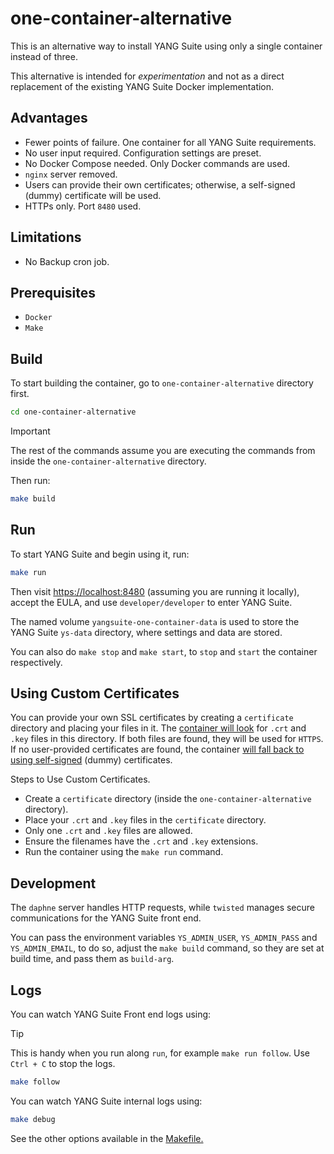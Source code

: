 # one-container-alternative

This is an alternative way to install YANG Suite using only a single container instead of three.

This alternative is intended for _experimentation_ and not as a direct replacement of the existing YANG Suite Docker implementation.

## Advantages

- Fewer points of failure. One container for all YANG Suite requirements.
- No user input required. Configuration settings are preset.
- No Docker Compose needed. Only Docker commands are used.
- `nginx` server removed.
- Users can provide their own certificates; otherwise, a self-signed (dummy) certificate will be used.
- HTTPs only. Port `8480` used.

## Limitations

- No Backup cron job.

## Prerequisites

- `Docker`
- `Make`

## Build

To start building the container, go to `one-container-alternative` directory first.

```bash
cd one-container-alternative
```

> [!IMPORTANT]
> The rest of the commands assume you are executing the commands from inside the `one-container-alternative` directory.

Then run:

```bash
make build
```

## Run

To start YANG Suite and begin using it, run:

```bash
make run
```

Then visit <https://localhost:8480> (assuming you are running it locally), accept the EULA, and use `developer/developer` to enter YANG Suite.

The named volume `yangsuite-one-container-data` is used to store the YANG Suite `ys-data` directory, where settings and data are stored.

You can also do `make stop` and `make start`, to `stop` and `start` the container respectively.

## Using Custom Certificates

You can provide your own SSL certificates by creating a `certificate` directory and placing your files in it. The [container will look](/one-container-alternative/build-assets/pick_certificate.sh#L5) for `.crt` and `.key` files in this directory. If both files are found, they will be used for `HTTPS`. If no user-provided certificates are found, the container [will fall back to using self-signed](/one-container-alternative/build-assets/pick_certificate.sh#L21) (dummy) certificates.

Steps to Use Custom Certificates.

- Create a `certificate` directory (inside the `one-container-alternative` directory).
- Place your `.crt` and `.key` files in the `certificate` directory.
- Only one `.crt` and `.key` files are allowed.
- Ensure the filenames have the `.crt` and `.key` extensions.
- Run the container using the `make run` command.

## Development

The `daphne` server handles HTTP requests, while `twisted` manages secure communications for the YANG Suite front end.

You can pass the environment variables `YS_ADMIN_USER`, `YS_ADMIN_PASS` and `YS_ADMIN_EMAIL`, to do so, adjust the `make build` command, so they are set at build time, and pass them as `build-arg`.

## Logs

You can watch YANG Suite Front end logs using:

> [!TIP]
> This is handy when you run along `run`, for example `make run follow`. Use `Ctrl + C` to stop the logs.

```bash
make follow
```

You can watch YANG Suite internal logs using:

```bash
make debug
```

See the other options available in the [Makefile.](./Makefile)
